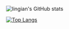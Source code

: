 ![lingian's GitHub stats](https://github-readme-stats.vercel.app/api?username=anuraghazra&count_private=true)

[![Top Langs](https://github-readme-stats.vercel.app/api/top-langs/?username=lingtian152)](https://github.com/anuraghazra/github-readme-stats)
